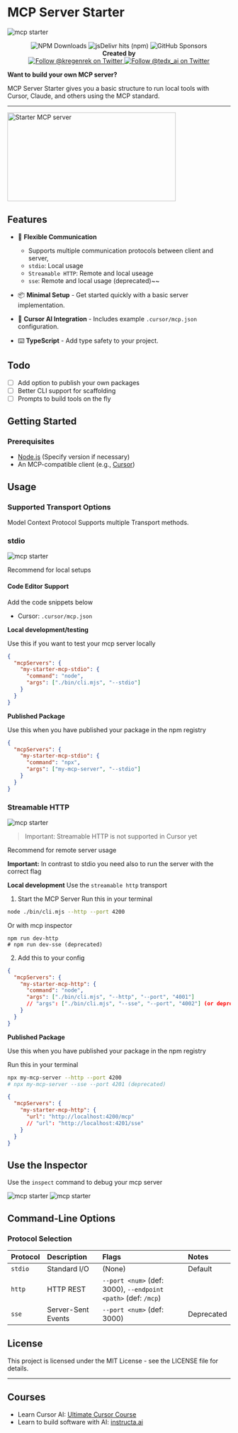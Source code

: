 # MCP Server Starter

![mcp starter](/public/banner.png)

<div align="center">
  <img alt="NPM Downloads" src="https://img.shields.io/npm/dx-zero/mcpn?style=flat-square&logo=npm">
  <img alt="jsDelivr hits (npm)" src="https://img.shields.io/jsdelivr/npm/dx-zero/mcpn?style=flat-square&logo=jsdeliver">
  <img alt="GitHub Sponsors" src="https://img.shields.io/github/sponsors/dx-zero/mcpn?style=flat-square&logo=github">
  <br />
  <strong>Created by</strong><br />
  <a href="https://twitter.com/kregenrek">
    <img src="https://img.shields.io/twitter/follow/kregenrek?style=social" alt="Follow @kregenrek on Twitter">
  </a>
  <a href="https://twitter.com/tedx_ai">
    <img src="https://img.shields.io/twitter/follow/tedx_ai?style=social" alt="Follow @tedx_ai on Twitter">
  </a>
</div>

**Want to build your own MCP server?**

MCP Server Starter gives you a basic structure to run local tools with Cursor, Claude, and others using the MCP standard.

---

<a href="https://glama.ai/mcp/servers/@instructa/mcp-starter">
  <img width="380" height="200" src="https://glama.ai/mcp/servers/@instructa/mcp-starter/badge" alt="Starter MCP server" />
</a>

## Features

- 📡 **Flexible Communication**
  - Supports multiple communication protocols between client and server,
  - `stdio`: Local usage
  - `Streamable HTTP`: Remote and local useage
  - `sse`: Remote and local usage (deprecated)~~

- 📦 **Minimal Setup** - Get started quickly with a basic server implementation.
- 🤖 **Cursor AI Integration** - Includes example `.cursor/mcp.json` configuration.
- ⌨️ **TypeScript** - Add type safety to your project.

## Todo

- [ ] Add option to publish your own packages
- [ ] Better CLI support for scaffolding
- [ ] Prompts to build tools on the fly

## Getting Started

### Prerequisites

- [Node.js](https://nodejs.org/) (Specify version if necessary)
- An MCP-compatible client (e.g., [Cursor](https://cursor.com/))

## Usage

### Supported Transport Options

Model Context Protocol Supports multiple Transport methods.

### stdio

![mcp starter](/public/stdio-mcp-starter.jpg)

Recommend for local setups

#### Code Editor Support

Add the code snippets below

* Cursor: `.cursor/mcp.json`

**Local development/testing**

Use this if you want to test your mcp server locally

```json
{
  "mcpServers": {
    "my-starter-mcp-stdio": {
      "command": "node",
      "args": ["./bin/cli.mjs", "--stdio"]
    }
  }
}
```

**Published Package**

Use this when you have published your package in the npm registry

```json
{
  "mcpServers": {
    "my-starter-mcp-stdio": {
      "command": "npx",
      "args": ["my-mcp-server", "--stdio"]
    }
  }
}
```

### Streamable HTTP

![mcp starter](/public/mcp-sse-starter.jpg)

>Important: Streamable HTTP is not supported in Cursor yet

Recommend for remote server usage

**Important:** In contrast to stdio you need also to run the server with the correct flag

**Local development**
Use the `streamable http` transport

1. Start the MCP Server
  Run this in your terminal
  ```bash
  node ./bin/cli.mjs --http --port 4200
  ```

  Or with mcp inspector
  ```
  npm run dev-http
  # npm run dev-sse (deprecated)
  ```

  2. Add this to your config
  ```json
  {
    "mcpServers": {
      "my-starter-mcp-http": {
        "command": "node",
        "args": ["./bin/cli.mjs", "--http", "--port", "4001"]
        // "args": ["./bin/cli.mjs", "--sse", "--port", "4002"] (or deprecated sse usage)
      }
    }
  }
  ```

**Published Package**

Use this when you have published your package in the npm registry

Run this in your terminal
```bash
npx my-mcp-server --http --port 4200
# npx my-mcp-server --sse --port 4201 (deprecated)
```

```json
{
  "mcpServers": {
    "my-starter-mcp-http": {
      "url": "http://localhost:4200/mcp"
      // "url": "http://localhost:4201/sse"
    }
  }
}
```

## Use the Inspector

Use the `inspect` command to debug your mcp server

![mcp starter](/public/inspect.jpg)
![mcp starter](/public/streamable2.jpg)

## Command-Line Options

### Protocol Selection

| Protocol | Description            | Flags                                                | Notes           |
| :------- | :--------------------- | :--------------------------------------------------- | :-------------- |
| `stdio`  | Standard I/O           | (None)                                               | Default         |
| `http`   | HTTP REST              | `--port <num>` (def: 3000), `--endpoint <path>` (def: `/mcp`) |                 |
| `sse`    | Server-Sent Events     | `--port <num>` (def: 3000)                            | Deprecated      |

## License

This project is licensed under the MIT License - see the LICENSE file for details.

---

## Courses
- Learn Cursor AI: [Ultimate Cursor Course](https://www.instructa.ai/en/cursor-ai)
- Learn to build software with AI: [instructa.ai](https://www.instructa.ai)
